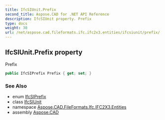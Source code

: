 ```yaml
---
title: IfcSIUnit.Prefix
second_title: Aspose.CAD for .NET API Reference
description: IfcSIUnit property. Prefix
type: docs
weight: 30
url: /net/aspose.cad.fileformats.ifc.ifc2x3.entities/ifcsiunit/prefix/
---
```

## IfcSIUnit.Prefix property

Prefix

```csharp
public IfcSIPrefix Prefix { get; set; }
```

### See Also

* enum [IfcSIPrefix](../../../aspose.cad.fileformats.ifc.ifc2x3.types/ifcsiprefix/)
* class [IfcSIUnit](../)
* namespace [Aspose.CAD.FileFormats.Ifc.IFC2X3.Entities](../../ifcsiunit/)
* assembly [Aspose.CAD](../../../)


